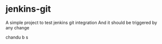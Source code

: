 # jenkins-git

A simple project to test jenkins git integration
And it should be triggered by any change

chandu b s  

